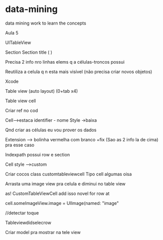 # data-mining
data mining work to learn the concepts

Aula 5

UITableView

Section
Section title
(	)

Precisa 2 info
	nro linhas
	elems q a células-troncos possui

Reutiliza a celula q n esta mais visível (não precisa criar novos objetos)


Xcode

Table view (auto layout) (0+tab x4)

Table view cell

Criar ref no cod

Cell—>estaca identifier - nome
 Style ->baixa


Qnd criar as células eu vou prover os dados

Extension —> bolinha vermelha com branco +fix
(Sao as 2 info la de cima) pra esse caso

Indexpath possui row e section


Cell style —>custom

Criar cocos class customtableviewcell
Tipo cell algumas oisa


Arrasta uma image view pra celula e diminui no table view

as! CustomTableViewCell add isso novel for row at

cell.someImageView.image = UIImage(named: "image"

//detectar toque

Tableviewdidselecrow


Criar model pra mostrar na tele view
